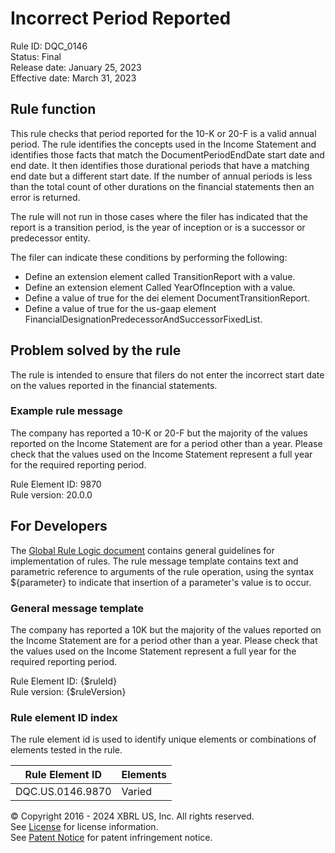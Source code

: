 # Incorrect Period Reported  
Rule ID: DQC_0146  
Status: Final  
Release date: January 25, 2023  
Effective date: March 31, 2023  
  
## Rule function
This rule checks that period reported for the 10-K or 20-F is a valid annual period. The rule identifies the concepts used in the Income Statement and identifies those facts that match the DocumentPeriodEndDate start date and end date.  It then identifies those durational periods that have a matching end date but a different start date.  If the number of annual periods is less than the total count of other durations on the financial statements then an error is returned.  

The rule will not run in those cases where the filer has indicated that the report is a transition period, is the year of inception or is a successor or predecessor entity.  

The filer can indicate these conditions by performing the following:
  - Define an extension element called TransitionReport with a value.
  - Define an extension element Called YearOfInception with a value.
  - Define a value of true for the dei element DocumentTransitionReport.
  - Define a value of true for the us-gaap element FinancialDesignationPredecessorAndSuccessorFixedList.

## Problem solved by the rule  
The rule is intended to ensure that filers do not enter the incorrect start date on the values reported in the financial statements. 

### Example rule message
The company has reported a 10-K or 20-F but the majority of the values reported on the Income Statement are for a period other than a year.  Please check that the values used on the Income Statement represent a full year for the required reporting period.

Rule Element ID: 9870  
Rule version: 20.0.0 

## For Developers  
The [Global Rule Logic document](https://github.com/DataQualityCommittee/dqc_us_rules/blob/master/docs/GlobalRuleLogic.md) contains general guidelines for implementation of rules. The rule message template contains text and parametric reference to arguments of the rule operation, using the syntax ${parameter} to indicate that insertion of a parameter's value is to occur.  
  
### General message template 
The company has reported a 10K but the majority of the values reported on the Income Statement are for a period other than a year.  Please check that the values used on the Income Statement represent a full year for the required reporting period.  

Rule Element ID: {$ruleId}  
Rule version: {$ruleVersion}  

### Rule element ID index  
The rule element id is used to identify unique elements or combinations of elements tested in the rule.

|Rule Element ID|Elements|
|--- |--- |
|DQC.US.0146.9870|Varied|

© Copyright 2016 - 2024 XBRL US, Inc. All rights reserved.   
See [License](https://xbrl.us/dqc-license) for license information.  
See [Patent Notice](https://xbrl.us/dqc-patent) for patent infringement notice.  